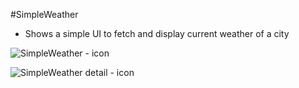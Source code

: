 #SimpleWeather

- Shows a simple UI to fetch and display current weather of a city

![SimpleWeather - icon](http://s28.postimg.org/i8zwxxd2j/Simulator_Screen_Shot_12_Nov_2015_7_09_33_PM.png)

![SimpleWeather detail - icon](http://s28.postimg.org/cyuy6mstn/Simulator_Screen_Shot_12_Nov_2015_7_09_27_PM.png)